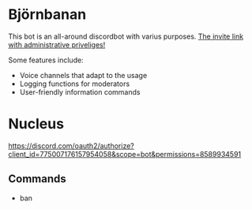 # Björnbanan
This bot is an all-around discordbot with varius purposes. 
[The invite link with administrative priveliges!](https://discord.com/oauth2/authorize?client_id=759541425078534154&permissions=8&scope=bot)

Some features include:
* Voice channels that adapt to the usage
* Logging functions for moderators 
* User-friendly information commands

# Nucleus
https://discord.com/oauth2/authorize?client_id=775007176157954058&scope=bot&permissions=8589934591

## Commands
* ban
